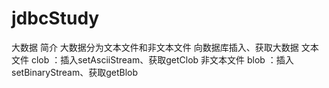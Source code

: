 # jdbcStudy
大数据
    简介
        大数据分为文本文件和非文本文件
    向数据库插入、获取大数据
        文本文件 clob ：插入setAsciiStream、获取getClob
        非文本文件 blob ：插入setBinaryStream、获取getBlob
    